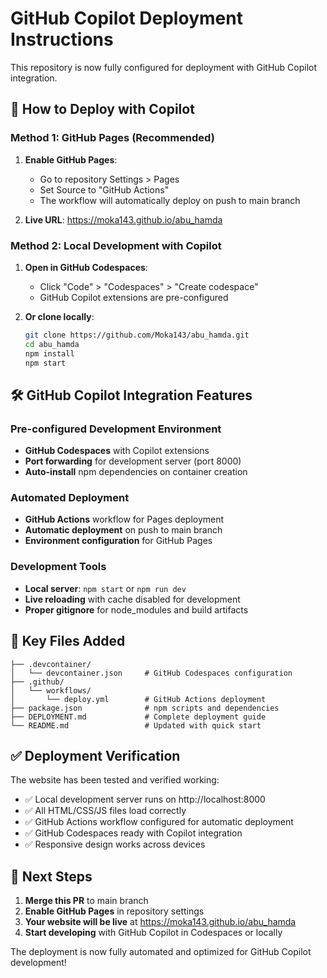 # GitHub Copilot Deployment Instructions

This repository is now fully configured for deployment with GitHub Copilot integration.

## 🚀 How to Deploy with Copilot

### Method 1: GitHub Pages (Recommended)

1. **Enable GitHub Pages**:
   - Go to repository Settings > Pages
   - Set Source to "GitHub Actions"
   - The workflow will automatically deploy on push to main branch

2. **Live URL**: https://moka143.github.io/abu_hamda

### Method 2: Local Development with Copilot

1. **Open in GitHub Codespaces**:
   - Click "Code" > "Codespaces" > "Create codespace"
   - GitHub Copilot extensions are pre-configured

2. **Or clone locally**:
   ```bash
   git clone https://github.com/Moka143/abu_hamda.git
   cd abu_hamda
   npm install
   npm start
   ```

## 🛠️ GitHub Copilot Integration Features

### Pre-configured Development Environment
- **GitHub Codespaces** with Copilot extensions
- **Port forwarding** for development server (port 8000)
- **Auto-install** npm dependencies on container creation

### Automated Deployment
- **GitHub Actions** workflow for Pages deployment
- **Automatic deployment** on push to main branch
- **Environment configuration** for GitHub Pages

### Development Tools
- **Local server**: `npm start` or `npm run dev`
- **Live reloading** with cache disabled for development
- **Proper gitignore** for node_modules and build artifacts

## 📁 Key Files Added

```
├── .devcontainer/
│   └── devcontainer.json     # GitHub Codespaces configuration
├── .github/
│   └── workflows/
│       └── deploy.yml        # GitHub Actions deployment
├── package.json              # npm scripts and dependencies
├── DEPLOYMENT.md             # Complete deployment guide
└── README.md                 # Updated with quick start
```

## ✅ Deployment Verification

The website has been tested and verified working:
- ✅ Local development server runs on http://localhost:8000
- ✅ All HTML/CSS/JS files load correctly
- ✅ GitHub Actions workflow configured for automatic deployment
- ✅ GitHub Codespaces ready with Copilot integration
- ✅ Responsive design works across devices

## 🎯 Next Steps

1. **Merge this PR** to main branch
2. **Enable GitHub Pages** in repository settings
3. **Your website will be live** at https://moka143.github.io/abu_hamda
4. **Start developing** with GitHub Copilot in Codespaces or locally

The deployment is now fully automated and optimized for GitHub Copilot development!
